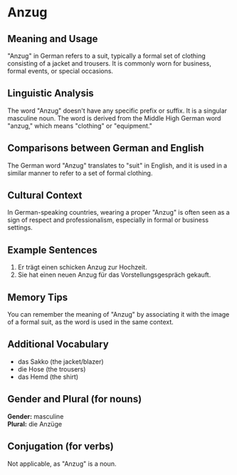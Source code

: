 # Anzug
## Meaning and Usage
"Anzug" in German refers to a suit, typically a formal set of clothing consisting of a jacket and trousers. It is commonly worn for business, formal events, or special occasions.

## Linguistic Analysis
The word "Anzug" doesn't have any specific prefix or suffix. It is a singular masculine noun. The word is derived from the Middle High German word "anzug," which means "clothing" or "equipment."

## Comparisons between German and English
The German word "Anzug" translates to "suit" in English, and it is used in a similar manner to refer to a set of formal clothing.

## Cultural Context
In German-speaking countries, wearing a proper "Anzug" is often seen as a sign of respect and professionalism, especially in formal or business settings.

## Example Sentences
1. Er trägt einen schicken Anzug zur Hochzeit.
2. Sie hat einen neuen Anzug für das Vorstellungsgespräch gekauft.

## Memory Tips
You can remember the meaning of "Anzug" by associating it with the image of a formal suit, as the word is used in the same context.

## Additional Vocabulary
- das Sakko (the jacket/blazer)
- die Hose (the trousers)
- das Hemd (the shirt)

## Gender and Plural (for nouns)
**Gender:** masculine  
**Plural:** die Anzüge

## Conjugation (for verbs)
Not applicable, as "Anzug" is a noun.